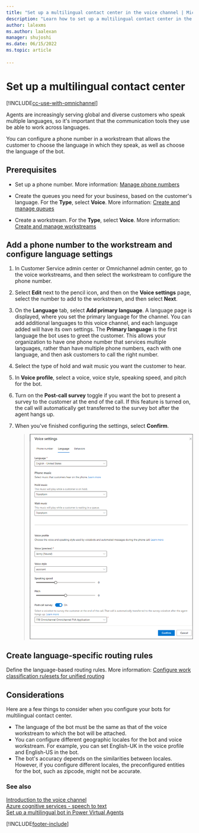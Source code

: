 ```yaml
---
title: "Set up a multilingual contact center in the voice channel | MicrosoftDocs"
description: "Learn how to set up a multilingual contact center in the voice channel for Omnichannel for Customer Service."
author: lalexms
ms.author: laalexan
manager: shujoshi
ms.date: 06/15/2022
ms.topic: article

---
```


# Set up a multilingual contact center

[!INCLUDE[cc-use-with-omnichannel](../includes/cc-use-with-omnichannel.md)]

Agents are increasingly serving global and diverse customers who speak multiple languages, so it's important that the communication tools they use be able to work across languages.

You can configure a phone number in a workstream that allows the customer to choose the language in which they speak, as well as choose the language of the bot.

## Prerequisites

- Set up a phone number. More information: [Manage phone numbers](voice-channel-manage-phone-numbers.md)
  
- Create the queues you need for your business, based on the customer's language. For the **Type**, select **Voice**. More information: [Create and manage queues](queues-omnichannel.md)

- Create a workstream. For the **Type**, select **Voice**. More information: [Create and manage workstreams](create-workstreams.md)
   
## Add a phone number to the workstream and configure language settings

1. In Customer Service admin center or Omnichannel admin center, go to the voice workstreams, and then select the workstream to configure the phone number.

1. Select **Edit** next to the pencil icon, and then on the **Voice settings** page, select the number to add to the workstream, and then select **Next**.

1. On the **Language** tab, select **Add primary language**. A language page is displayed, where you set the primary language for the channel. You can add additional languages to this voice channel, and each language added will have its own settings.
   The **Primary language** is the first language the bot uses to greet the customer. This allows your organization to have one phone number that services multiple languages, rather than have multiple phone numbers, each with one language, and then ask customers to call the right number.

1. Select the type of hold and wait music you want the customer to hear.

1. In **Voice profile**, select a voice, voice style, speaking speed, and pitch for the bot.

1. Turn on the **Post-call survey** toggle if you want the bot to present a survey to the customer at the end of the call. If this feature is turned on, the call will automatically get transferred to the survey bot after the agent hangs up.

1. When you've finished configuring the settings, select **Confirm**.

   > ![Language settings for the voice channel.](media/voice-language-settings.png "Language settings for the voice channel.")

## Create language-specific routing rules

Define the language-based routing rules. More information: [Configure work classification rulesets for unified routing](configure-work-classification.md)

## Considerations

Here are a few things to consider when you configure your bots for multilingual contact center.
- The language of the bot must be the same as that of the voice workstream to which the bot will be attached. 
- You can configure different geographic locales for the bot and voice workstream. For example, you can set English-UK in the voice profile and English-US in the bot.
- The bot's accuracy depends on the similarities between locales. However, if you configure different locales, the preconfigured entities for the bot, such as zipcode, might not be accurate. 

### See also

[Introduction to the voice channel](voice-channel.md)  
[Azure cognitive services - speech to text](https://azure.microsoft.com/services/cognitive-services/text-to-speech/#features)  
[Set up a multilingual bot in Power Virtual Agents](set-up-multilingual-pva-bot.md)  

[!INCLUDE[footer-include](../includes/footer-banner.md)]
